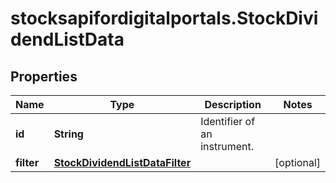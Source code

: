 # stocksapifordigitalportals.StockDividendListData

## Properties

Name | Type | Description | Notes
------------ | ------------- | ------------- | -------------
**id** | **String** | Identifier of an instrument. | 
**filter** | [**StockDividendListDataFilter**](StockDividendListDataFilter.md) |  | [optional] 


